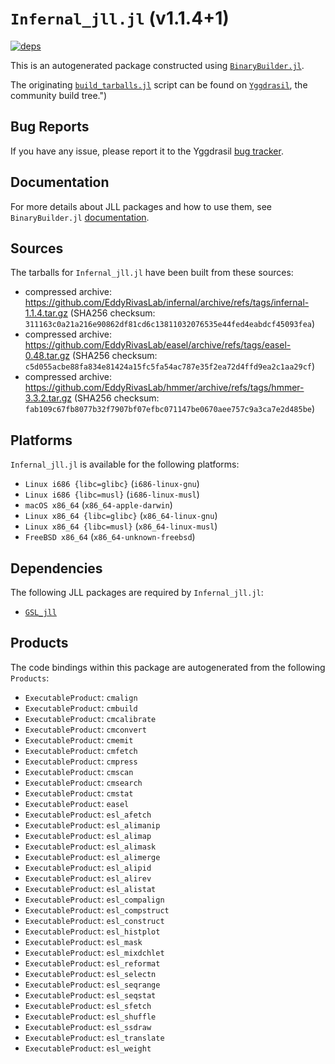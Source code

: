 # `Infernal_jll.jl` (v1.1.4+1)

[![deps](https://juliahub.com/docs/Infernal_jll/deps.svg)](https://juliahub.com/ui/Packages/Infernal_jll/8nVNe?page=2)

This is an autogenerated package constructed using [`BinaryBuilder.jl`](https://github.com/JuliaPackaging/BinaryBuilder.jl).

The originating [`build_tarballs.jl`](https://github.com/JuliaPackaging/Yggdrasil/blob/54079cdb8982b56b8f59a7e2c754e7732726fdef/I/Infernal/build_tarballs.jl) script can be found on [`Yggdrasil`](https://github.com/JuliaPackaging/Yggdrasil/), the community build tree.")

## Bug Reports

If you have any issue, please report it to the Yggdrasil [bug tracker](https://github.com/JuliaPackaging/Yggdrasil/issues).

## Documentation

For more details about JLL packages and how to use them, see `BinaryBuilder.jl` [documentation](https://docs.binarybuilder.org/stable/jll/).

## Sources

The tarballs for `Infernal_jll.jl` have been built from these sources:

* compressed archive: https://github.com/EddyRivasLab/infernal/archive/refs/tags/infernal-1.1.4.tar.gz (SHA256 checksum: `311163c0a21a216e90862df81cd6c13811032076535e44fed4eabdcf45093fea`)
* compressed archive: https://github.com/EddyRivasLab/easel/archive/refs/tags/easel-0.48.tar.gz (SHA256 checksum: `c5d055acbe88fa834e81424a15fc5fa54ac787e35f2ea72d4ffd9ea2c1aa29cf`)
* compressed archive: https://github.com/EddyRivasLab/hmmer/archive/refs/tags/hmmer-3.3.2.tar.gz (SHA256 checksum: `fab109c67fb8077b32f7907bf07efbc071147be0670aee757c9a3ca7e2d485be`)

## Platforms

`Infernal_jll.jl` is available for the following platforms:

* `Linux i686 {libc=glibc}` (`i686-linux-gnu`)
* `Linux i686 {libc=musl}` (`i686-linux-musl`)
* `macOS x86_64` (`x86_64-apple-darwin`)
* `Linux x86_64 {libc=glibc}` (`x86_64-linux-gnu`)
* `Linux x86_64 {libc=musl}` (`x86_64-linux-musl`)
* `FreeBSD x86_64` (`x86_64-unknown-freebsd`)

## Dependencies

The following JLL packages are required by `Infernal_jll.jl`:

* [`GSL_jll`](https://github.com/JuliaBinaryWrappers/GSL_jll.jl)

## Products

The code bindings within this package are autogenerated from the following `Products`:

* `ExecutableProduct`: `cmalign`
* `ExecutableProduct`: `cmbuild`
* `ExecutableProduct`: `cmcalibrate`
* `ExecutableProduct`: `cmconvert`
* `ExecutableProduct`: `cmemit`
* `ExecutableProduct`: `cmfetch`
* `ExecutableProduct`: `cmpress`
* `ExecutableProduct`: `cmscan`
* `ExecutableProduct`: `cmsearch`
* `ExecutableProduct`: `cmstat`
* `ExecutableProduct`: `easel`
* `ExecutableProduct`: `esl_afetch`
* `ExecutableProduct`: `esl_alimanip`
* `ExecutableProduct`: `esl_alimap`
* `ExecutableProduct`: `esl_alimask`
* `ExecutableProduct`: `esl_alimerge`
* `ExecutableProduct`: `esl_alipid`
* `ExecutableProduct`: `esl_alirev`
* `ExecutableProduct`: `esl_alistat`
* `ExecutableProduct`: `esl_compalign`
* `ExecutableProduct`: `esl_compstruct`
* `ExecutableProduct`: `esl_construct`
* `ExecutableProduct`: `esl_histplot`
* `ExecutableProduct`: `esl_mask`
* `ExecutableProduct`: `esl_mixdchlet`
* `ExecutableProduct`: `esl_reformat`
* `ExecutableProduct`: `esl_selectn`
* `ExecutableProduct`: `esl_seqrange`
* `ExecutableProduct`: `esl_seqstat`
* `ExecutableProduct`: `esl_sfetch`
* `ExecutableProduct`: `esl_shuffle`
* `ExecutableProduct`: `esl_ssdraw`
* `ExecutableProduct`: `esl_translate`
* `ExecutableProduct`: `esl_weight`
